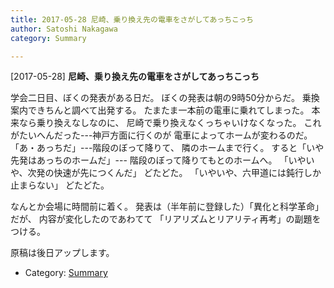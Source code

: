 ```yaml
---
title: 2017-05-28 尼崎、乗り換え先の電車をさがしてあっちこっち
author: Satoshi Nakagawa
category: Summary

---
```


[2017-05-28] **尼崎、乗り換え先の電車をさがしてあっちこっち** 

 学会二日目、ぼくの発表がある日だ。
ぼくの発表は朝の9時50分からだ。
乗換案内できちんと調べて出発する。
たまたま一本前の電車に乗れてしまった。
本来なら乗り換えなしなのに、
尼崎で乗り換えなくっちゃいけなくなった。
これがたいへんだった---神戸方面に行くのが
電車によってホームが変わるのだ。
「あ・あっちだ」---階段のぼって降りて、
隣のホームまで行く。
すると「いや先発はあっちのホームだ」---
階段のぼって降りてもとのホームへ。
「いやいや、次発の快速が先につくんだ」
どたどた。
「いやいや、六甲道には鈍行しか止まらない」
どたどた。

<!--more-->

 なんとか会場に時間前に着く。
発表は（半年前に登録した）「異化と科学革命」だが、
内容が変化したのであわてて
「リアリズムとリアリティ再考」の副題をつける。

 原稿は後日アップします。

- Category: [Summary](https://merapano.github.io/categories.html#Summary)

